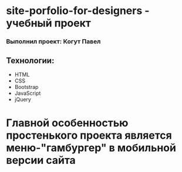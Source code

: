 # site-porfolio-for-designers - учебный проект
### Выполнил проект: Когут Павел
## Технологии: 
- HTML
- CSS
- Bootstrap
- JavaScript
- jQuery
# Главной особенностью простенького проекта является меню-"гамбургер" в мобильной версии сайта
